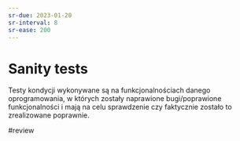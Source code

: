 ```yaml
---
sr-due: 2023-01-20
sr-interval: 8
sr-ease: 200
---
```


# Sanity tests

Testy kondycji wykonywane są na funkcjonalnościach danego oprogramowania, w których zostały naprawione bugi/poprawione funkcjonalności i mają na celu sprawdzenie czy faktycznie zostało to zrealizowane poprawnie.

#review